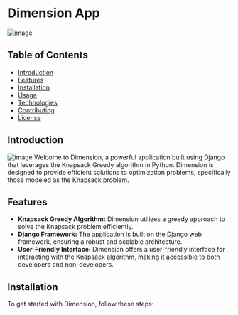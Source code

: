 # Dimension App
![image](https://github.com/Rahmn-Dev/Dimension-Django/assets/66931894/e539cc22-0d27-4428-bad5-76cebacb4289)



## Table of Contents
- [Introduction](#introduction)
- [Features](#features)
- [Installation](#installation)
- [Usage](#usage)
- [Technologies](#technologies)
- [Contributing](#contributing)
- [License](#license)

## Introduction
![image](https://github.com/Rahmn-Dev/Dimension-Django/assets/66931894/fe29b3c3-088b-4379-aad5-cfde925ed06c)
Welcome to Dimension, a powerful application built using Django that leverages the Knapsack Greedy algorithm in Python. Dimension is designed to provide efficient solutions to optimization problems, specifically those modeled as the Knapsack problem.

## Features
- **Knapsack Greedy Algorithm:** Dimension utilizes a greedy approach to solve the Knapsack problem efficiently.
- **Django Framework:** The application is built on the Django web framework, ensuring a robust and scalable architecture.
- **User-Friendly Interface:** Dimension offers a user-friendly interface for interacting with the Knapsack algorithm, making it accessible to both developers and non-developers.

## Installation
To get started with Dimension, follow these steps:

